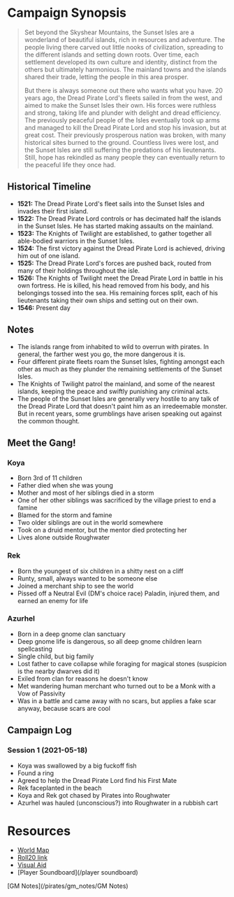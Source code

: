 # Campaign Synopsis

> Set beyond the Skyshear Mountains, the Sunset Isles are a wonderland of beautiful islands, rich in resources and adventure. The people living there carved out little nooks of civilization, spreading to the different islands and setting down roots. Over time, each settlement developed its own culture and identity, distinct from the others but ultimately harmonious. The mainland towns and the islands shared their trade, letting the people in this area prosper. 
> 
> But there is always someone out there who wants what you have. 20 years ago, the Dread Pirate Lord's fleets sailed in from the west, and aimed to make the Sunset Isles their own. His forces were ruthless and strong, taking life and plunder with delight and dread efficiency. The previously peaceful people of the Isles eventually took up arms and managed to kill the Dread Pirate Lord and stop his invasion, but at great cost. Their previously prosperous nation was broken, with many historical sites burned to the ground. Countless lives were lost, and the Sunset Isles are still suffering the predations of his lieutenants. Still, hope has rekindled as many people they can eventually return to the peaceful life they once had. 

## Historical Timeline

* **1521:** The Dread Pirate Lord's fleet sails into the Sunset Isles and invades their first island.
* **1522:** The Dread Pirate Lord controls or has decimated half the islands in the Sunset Isles. He has started making assaults on the mainland. 
* **1523:** The Knights of Twilight are established, to gather together all able-bodied warriors in the Sunset Isles.
* **1524:** The first victory against the Dread Pirate Lord is achieved, driving him out of one island.
* **1525:** The Dread Pirate Lord's forces are pushed back, routed from many of their holdings throughout the isle.
* **1526:** The Knights of Twilight meet the Dread Pirate Lord in battle in his own fortress. He is killed, his head removed from his body, and his belongings tossed into the sea. His remaining forces split, each of his lieutenants taking their own ships and setting out on their own.
* **1546:** Present day

## Notes

* The islands range from inhabited to wild to overrun with pirates. In general, the farther west you go, the more dangerous it is.
* Four different pirate fleets roam the Sunset Isles, fighting amongst each other as much as they plunder the remaining settlements of the Sunset Isles.
* The Knights of Twilight patrol the mainland, and some of the nearest islands, keeping the peace and swiftly punishing any criminal acts.
* The people of the Sunset Isles are generally very hostile to any talk of the Dread Pirate Lord that doesn't paint him as an irredeemable monster. But in recent years, some grumblings have arisen speaking out against the common thought.

## Meet the Gang!

### Koya

- Born 3rd of 11 children
- Father died when she was young
- Mother and most of her siblings died in a storm
- One of her other siblings was sacrificed by the village priest to end a famine
- Blamed for the storm and famine
- Two older siblings are out in the world somewhere
- Took on a druid mentor, but the mentor died protecting her
- Lives alone outside Roughwater

### Rek

- Born the youngest of six children in a shitty nest on a cliff
- Runty, small, always wanted to be someone else
- Joined a merchant ship to see the world
- Pissed off a Neutral Evil (DM's choice race) Paladin, injured them, and earned an enemy for life

### Azurhel

- Born in a deep gnome clan sanctuary
- Deep gnome life is dangerous, so all deep gnome children learn spellcasting
- Single child, but big family
- Lost father to cave collapse while foraging for magical stones (suspicion is the nearby dwarves did it)
- Exiled from clan for reasons he doesn't know
- Met wandering human merchant who turned out to be a Monk with a Vow of Passivity
- Was in a battle and came away with no scars, but applies a fake scar anyway, because scars are cool

## Campaign Log

### Session 1 (2021-05-18)

* Koya was swallowed by a big fuckoff fish
* Found a ring
* Agreed to help the Dread Pirate Lord find his First Mate
* Rek faceplanted in the beach
* Koya and Rek got chased by Pirates into Roughwater
* Azurhel was hauled (unconscious?) into Roughwater in a rubbish cart

# Resources

* [World Map](/static/img/visual_aids/pirates/the_sunset_isles_2.jpg)
* [Roll20 link](https://app.roll20.net/join/10582314/bu05aQ)
* [Visual Aid](/visual_aid)
* [Player Soundboard](/player soundboard)


[GM Notes](/pirates/gm_notes/GM Notes)

